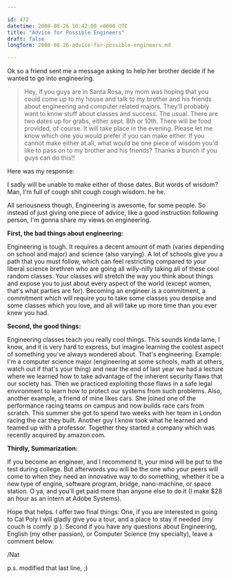 ```yaml
---

id: 472
datetime: 2008-08-26 10:42:00 +0000 UTC
title: "Advice for Possible Engineers"
draft: false
longform: 2008-08-26-advice-for-possible-engineers.md

---
```


Ok so a friend sent me a message asking to help her brother decide if he wanted to go into engineering.
<blockquote>Hey, if you guys are in Santa Rosa, my mom was hoping that you could come up to my house and talk to my brother and his friends about engineering and computer related majors. They'll probably want to know stuff about classes and success. The usual. There are two dates up for grabs, either sept. 8th or 10th. There will be food provided, of course. It will take place in the evening. Please let me know which one you would prefer if you can make either. If you cannot make either at all, what would be one piece of wisdom you'd like to pass on to my brother and his friends? Thanks a bunch if you guys can do this!!</blockquote>
Here was my response:

I sadly will be unable to make either of those dates. But words of wisdom? Man, I'm full of cough shit cough cough wisdom. he he.
<!--more-->
All seriousness though, Engineering is awesome, for some people. So instead of just giving one piece of advice, like a good instruction following person, I'm gonna share my views on engineering.

<strong>First, the bad things about engineering:</strong>

Engineering is tough. It requires a decent amount of math (varies depending on school and major) and science (also varying). A lot of schools give you a path that you must follow, which can feel restricting compared to your liberal science brethren who are going all willy-nilly taking all of these cool random classes. Your classes will stretch the way you think about things and expose you to just about every aspect of the world (except women, that's what parties are for). Becoming an engineer is a commitment, a commitment which will require you to take some classes you despise and some classes which you love, and all will take up more time than you ever knew you had.

<strong>Second, the good things:</strong>

Engineering classes teach you really cool things. This sounds kinda lame, I know, and it is very hard to express, but imagine learning the coolest aspect of something you've always wondered about. That's engineering. Example: I'm a computer science major (engineering at some schools, math at others, watch out if that's your thing) and near the end of last year we had a lecture where we learned how to take advantage of the inherent security flaws that our society has. Then we practiced exploiting those flaws in a safe legal environment to learn how to protect our systems from such problems. Also, another example, a friend of mine likes cars. She joined one of the performance racing teams on campus and now builds race cars from scratch. This summer she got to spend two weeks with her team in London racing the car they built. Another guy I know took what he learned and teamed up with a professor. Together they started a company which was recently acquired by amazon.com.

<strong>Thirdly, Summarization:</strong>

If you become an engineer, and I recommend it, your mind will be put to the test during college. But afterwords you will be the one who your peers will come to when they need an innovative way to do something, whether it be a new type of engine, software program, bridge, nano-machine, or space station. O ya, and you'll get paid more than anyone else to do it (I make $28 an hour as an intern at Adobe Systems).

Hope that helps. I offer two final things: One, if you are interested in going to Cal Poly I will gladly give you a tour, and a place to stay if needed (my couch is comfy :p ). Second if you have any questions about Engineering, English (my other passion), or Computer Science (my specialty), leave a comment below.

/Nat

p.s. modified that last line, ;)

